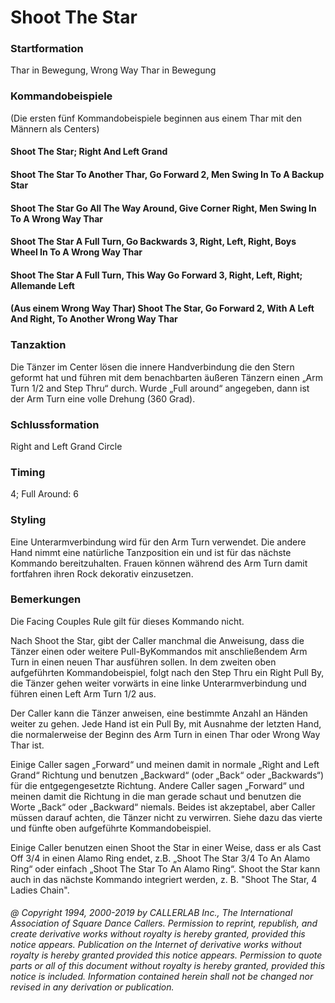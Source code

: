 
# Shoot The Star

### Startformation

Thar in Bewegung, Wrong Way Thar in Bewegung

### Kommandobeispiele

(Die ersten fünf Kommandobeispiele beginnen aus einem Thar mit den Männern als
Centers)
#### Shoot The Star; Right And Left Grand
#### Shoot The Star To Another Thar, Go Forward 2, Men Swing In To A Backup Star
#### Shoot The Star Go All The Way Around, Give Corner Right, Men Swing In To A Wrong Way Thar
#### Shoot The Star A Full Turn, Go Backwards 3, Right, Left, Right, Boys Wheel In To A Wrong Way Thar
#### Shoot The Star A Full Turn, This Way Go Forward 3, Right, Left, Right; Allemande Left
#### (Aus einem Wrong Way Thar) Shoot The Star, Go Forward 2, With A Left And Right, To Another Wrong Way Thar

### Tanzaktion

Die Tänzer im Center lösen die innere Handverbindung die den Stern geformt hat und führen mit
dem benachbarten äußeren Tänzern einen „Arm Turn 1/2 and Step Thru“ durch. Wurde „Full around“
angegeben, dann ist der Arm Turn eine volle Drehung (360 Grad).

### Schlussformation

Right and Left Grand Circle

### Timing

4; Full Around: 6

### Styling

Eine Unterarmverbindung wird für den Arm Turn verwendet. Die andere Hand nimmt eine natürliche
Tanzposition ein und ist für das nächste Kommando bereitzuhalten. Frauen können während des Arm Turn
damit fortfahren ihren Rock dekorativ einzusetzen.

### Bemerkungen

Die Facing Couples Rule gilt für dieses Kommando nicht.

Nach Shoot the Star, gibt der Caller manchmal die Anweisung, dass die Tänzer einen oder weitere Pull-ByKommandos mit anschließendem Arm Turn in einen neuen Thar ausführen sollen. In dem zweiten oben
aufgeführten Kommandobeispiel, folgt nach den Step Thru ein Right Pull By, die Tänzer gehen weiter
vorwärts in eine linke Unterarmverbindung und führen einen Left Arm Turn 1/2 aus.

Der Caller kann die Tänzer anweisen, eine bestimmte Anzahl an Händen weiter zu gehen. Jede Hand ist ein
Pull By, mit Ausnahme der letzten Hand, die normalerweise der Beginn des Arm Turn in einen Thar oder
Wrong Way Thar ist.

Einige Caller sagen „Forward“ und meinen damit in normale „Right and Left Grand“ Richtung und benutzen
„Backward“ (oder „Back“ oder „Backwards“) für die entgegengesetzte Richtung. Andere Caller sagen „Forward“
und meinen damit die Richtung in die man gerade schaut und benutzen die Worte „Back“ oder „Backward“
niemals. Beides ist akzeptabel, aber Caller müssen darauf achten, die Tänzer nicht zu verwirren. Siehe dazu
das vierte und fünfte oben aufgeführte Kommandobeispiel.

Einige Caller benutzen einen Shoot the Star in einer Weise, dass er als Cast Off 3/4 in einen Alamo Ring endet,
z.B. „Shoot The Star 3/4 To An Alamo Ring“ oder einfach „Shoot The Star To An Alamo Ring“. Shoot the Star
kann auch in das nächste Kommando integriert werden, z. B. "Shoot The Star, 4 Ladies Chain".

###### @ Copyright 1994, 2000-2019 by CALLERLAB Inc., The International Association of Square Dance Callers. Permission to reprint, republish, and create derivative works without royalty is hereby granted, provided this notice appears. Publication on the Internet of derivative works without royalty is hereby granted provided this notice appears. Permission to quote parts or all of this document without royalty is hereby granted, provided this notice is included. Information contained herein shall not be changed nor revised in any derivation or publication.
